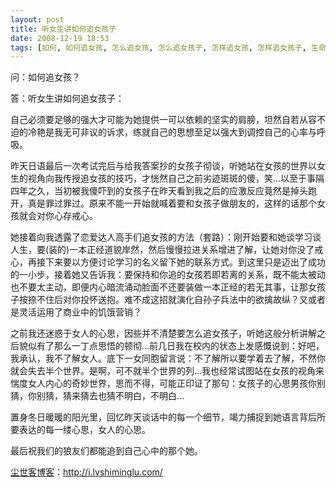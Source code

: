```yaml
---
layout: post
title: 听女生讲如何追女孩子
date: 2008-12-19 18:53
tags: [如何, 如何追女孩, 怎么追女孩, 怎么追女孩子, 怎样追女孩, 怎样追女孩子, 生命痕迹, 追女孩子的技巧, 追女孩子的方法, 追女孩的技巧, 追女孩的方法]
---
```

问：如何追女孩？

答：听女生讲如何追女孩子：

自己必须要足够的强大才可能为她提供一可以依赖的坚实的肩膀，坦然自若从容不迫的冷艳是我无可非议的诉求，练就自己的思想至足以强大到调控自己的心率与呼吸。

昨天日语最后一次考试完后与给我答案抄的女孩子彻谈，听她站在女孩的世界以女生的视角向我传授追女孩的技巧，才恍然自己之前劣迹斑斑的傻，笑…以至于事隔四年之久，当初被我傻吓到的女孩子在昨天看到我之后的应激反应竟然是掉头跑开，真是罪过罪过。原来不能一开始就喊着要和女孩子做朋友的，这样的话那个女孩就会对你心存戒心。

她接着向我透露了恋爱达人高手们追女孩的方法（套路）：刚开始要和她谈学习谈人生，要(装的)一本正经道貌岸然，然后慢慢拉进关系增进了解，让她对你没了戒心，再接下来要以方便讨论学习的名义留下她的联系方式。到这里只是迈出了成功的一小步，接着她又告诉我：要保持和你追的女孩若即若离的关系，既不能太被动也不要太主动，即便内心暗流涌动脸面不还要装做一本正经的若无其事，让那女孩子按捺不住后对你投怀送抱。难不成这招就演化自孙子兵法中的欲擒故纵？又或者是灵活运用了商业中的饥饿营销？

之前我还迷惑于女人的心思，因些并不清楚要怎么追女孩子，听她这般分析讲解之后貌似有了那么一丁点思悟的顿彻…前几日我在校内的状态上发感慨说到：好吧，我承认，我不了解女人。底下一女同胞留言说：不了解所以要学着去了解，不然你就会失去半个世界。是啊，可不就半个世界的列…我也经常试图站在女孩的视角来惴度女人内心的奇妙世界，思而不得，可能正印证了那句：女孩子的心思男孩你别猜，你别猜，猜来猜去也猜不明白，不明白…

置身冬日暖暖的阳光里，回忆昨天谈话中的每一个细节，竭力捕捉到她语言背后所要表达的每一缕心思，女人的心思。

最后祝我们的狼友们都能追到自己心中的那个她。

<a href="http://i.lvshiminglu.com/">尘世客博客</a>：<a href="http://i.lvshiminglu.com/">http://i.lvshiminglu.com/</a>

